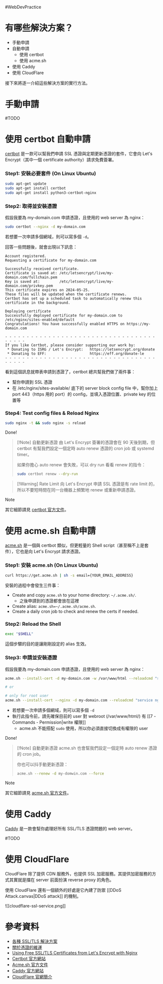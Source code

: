 #WebDevPractice

# 有哪些解決方案？

- 手動申請
- 自動申請
    - 使用 certbot
    - 使用 acme.sh
- 使用 Caddy
- 使用 CloudFlare

接下來將逐一介紹這些解決方案的實行方法。

# 手動申請

#TODO

# 使用 certbot 自動申請

[certbot](https://certbot.eff.org/) 是一款可以幫我們申請 SSL 憑證與定期更新憑證的套件，它會向 Let's Encrypt（其中一個 certificate authority）請求免費簽署。

### Step1: 安裝必要套件 (On Linux Ubuntu)

```bash
sudo apt-get update
sudo apt-get install certbot
sudo apt-get install python3-certbot-nginx
```

### Step2: 取得並安裝憑證

假設我要為 my-domain.com 申請憑證，且使用的 web server 為 nginx：

```bash
sudo certbot --nginx -d my-domain.com
```

若想要一次申請多個網域，則可以寫多個 `-d`。

回答一些問題後，就會出現以下訊息：

```plaintext
Account registered.
Requesting a certificate for my-domain.com

Successfully received certificate.
Certificate is saved at: /etc/letsencrypt/live/my-domain.com/fullchain.pem
Key is saved at:         /etc/letsencrypt/live/my-domain.com/privkey.pem
This certificate expires on 2024-05-25.
These files will be updated when the certificate renews.
Certbot has set up a scheduled task to automatically renew this certificate in the background.

Deploying certificate
Successfully deployed certificate for my-domain.com to /etc/nginx/sites-enabled/default
Congratulations! You have successfully enabled HTTPS on https://my-domain.com

- - - - - - - - - - - - - - - - - - - - - - - - - - - - - - - - - - - - - - - -
If you like Certbot, please consider supporting our work by:
 * Donating to ISRG / Let's Encrypt:   https://letsencrypt.org/donate
 * Donating to EFF:                    https://eff.org/donate-le
- - - - - - - - - - - - - - - - - - - - - - - - - - - - - - - - - - - - - - - -
```

看到這個訊息就帶表申請到憑證了，certbot 總共幫我們做了兩件事：

- 幫你申請到 SSL 憑證
- 在 /etc/nginx/sites-available/ 底下的 server block config file 中，幫你加上 port 443（https 用的 port）的 config，並填入憑證位置、private key 的位置等

### Step4: Test config files & Reload Nginx

```bash
sudo nginx -t && sudo nginx -s reload
```

Done!

>[!Note] 自動更新憑證
>由 Let's Encrypt 簽署的憑證會在 90 天後到期，但 certbot 有幫我們設定一個定時 auto renew 憑證的 cron job 或 systemd timer。
>
>如果你擔心 auto renew 會失敗，可以 dry run 看看 renew 的指令：
>
>```bash
>sudo certbot renew --dry-run
>```

>[!Warning] Rate Limit
>向 Let's Encrypt 申請 SSL 憑證是有 rate limit 的，所以不要短時間在同一台機器上頻繁地 renew 或重新申請憑證。

>[!Note]
>其它細節請見 [certbot 官方文件](https://certbot.eff.org/)。

# 使用 acme.sh 自動申請

[acme.sh](https://github.com/acmesh-official/acme.sh) 是一個與 certbot 類似，但更輕量的 Shell script（甚至稱不上是套件），它也是向 Let's Encrypt 請求憑證。

### Step1: 安裝 acme.sh (On Linux Ubuntu)

```bash
curl https://get.acme.sh | sh -s email={YOUR_EMAIL_ADDRESS}
```

安裝的過程中會發生三件事：

- Create and copy `acme.sh` to your home directory: `~/.acme.sh/`.
    - 之後申請到的憑證都會放在這裡
- Create alias: `acme.sh=~/.acme.sh/acme.sh`.
- Create a daily cron job to check and renew the certs if needed.

### Step2: Reload the Shell

```bash
exec "$SHELL"
```

這個步驟的目的是讓剛剛設定的 alias 生效。

### Step3: 申請並安裝憑證

假設我要為 my-domain.com 申請憑證，且使用的 web server 為 nginx：

```bash
acme.sh --install-cert -d my-domain.com -w /var/www/html --reloadcmd "service nginx force-reload"

# or 

# only for root user
acme.sh --install-cert --nginx -d my-domain.com --reloadcmd "service nginx force-reload"
```

- 若想要一次申請多個網域，則可以寫多個 `-d`
- 執行此指令前，請先確保目前的 user 對 webroot (/var/www/html/) 有 [[7 - Commands - Permission|write 權限]]
    - acme.sh 不能搭配 `sudo` 使用，所以你必須直接切換成有權限的 user

Done!

>[!Note] 自動更新憑證
>acme.sh 也會幫我們設定一個定時 auto renew 憑證的 cron job。
>
>你也可以抖手動更新憑證：
>
>```bash
>acme.sh --renew -d my-domwin.com --force
>```

>[!Note]
>其它細節請見 [acme.sh 官方文件](https://github.com/acmesh-official/acme.sh)。

# 使用 Caddy

[Caddy](https://caddyserver.com/) 是一款會幫你處理好所有 SSL/TLS 憑證問題的 web server。

#TODO

# 使用 CloudFlare

CloudFlare 除了提供 CDN 服務外，也提供 SSL 加密服務。其提供加密服務的方式其實就是擋在 server 前面扮演 reverse proxy 的角色。

使用 CloudFlare 還有一個額外的好處是它內建了防禦 [[DDoS Attack.canvas|DDoS attack]] 的機制。

![[cloudflare-ssl-service.png]]

# 參考資料

- [各種 SSL/TLS 解決方案](https://ithelp.ithome.com.tw/articles/10209276)
- [關於憑證的維運](https://medium.com/@clu1022/903834f1ac5f)
- [Using Free SSL/TLS Certificates from Let's Encrypt with Nginx](https://www.f5.com/company/blog/nginx/using-free-ssltls-certificates-from-lets-encrypt-with-nginx)
- [Certbot 官方網站](https://certbot.eff.org/)
- [Acme.sh 官方文件](https://github.com/acmesh-official/acme.sh)
- [Caddy 官方網站](https://caddyserver.com/)
- [CloudFlare 官網簡介](https://www.cloudflare.com/zh-tw/learning/what-is-cloudflare/)
